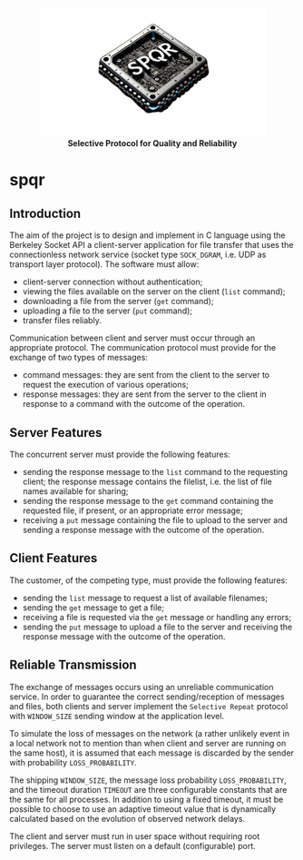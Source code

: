 <p align="center">
    <img src=".github/assets/imgs/spqr-logo-no-bg.png" alt="SPQR" width="400">
    <br>
    <strong>Selective Protocol for Quality and Reliability</strong>
</p>

# spqr

## Introduction

The aim of the project is to design and implement in C language using the Berkeley Socket API a client-server application for file transfer that uses the connectionless network service (socket type `SOCK_DGRAM`, i.e. UDP as transport layer protocol). The software must allow:

- client-server connection without authentication;
- viewing the files available on the server on the client (`list` command);
- downloading a file from the server (`get` command);
- uploading a file to the server (`put` command);
- transfer files reliably.

Communication between client and server must occur through an appropriate protocol. The communication protocol must provide for the exchange of two types of messages:

- command messages: they are sent from the client to the server to request the execution of various operations;
- response messages: they are sent from the server to the client in response to a command with the outcome of the operation.

## Server Features

The concurrent server must provide the following features:

- sending the response message to the `list` command to the requesting client; the response message contains the filelist, i.e. the list of file names available for sharing;
- sending the response message to the `get` command containing the requested file, if present, or an appropriate error message;
- receiving a `put` message containing the file to upload to the server and sending a response message with the outcome of the operation.

## Client Features

The customer, of the competing type, must provide the following features:

- sending the `list` message to request a list of available filenames;
- sending the `get` message to get a file;
- receiving a file is requested via the `get` message or handling any errors;
- sending the `put` message to upload a file to the server and receiving the response message with the outcome of the operation.

## Reliable Transmission

The exchange of messages occurs using an unreliable communication service. In order to guarantee the correct sending/reception of messages and files, both clients and server implement the `Selective Repeat` protocol with `WINDOW_SIZE` sending window at the application level.

To simulate the loss of messages on the network (a rather unlikely event in a local network not to mention than when client and server are running on the same host), it is assumed that each message is discarded by the sender with probability `LOSS_PROBABILITY`.

The shipping `WINDOW_SIZE`, the message loss probability `LOSS_PROBABILITY`, and the timeout duration `TIMEOUT` are three configurable constants that are the same for all processes. In addition to using a fixed timeout, it must be possible to choose to use an adaptive timeout value that is dynamically calculated based on the evolution of observed network delays.

The client and server must run in user space without requiring root privileges. The server must listen on a default (configurable) port.
